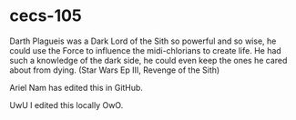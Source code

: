 # cecs-105
Darth Plagueis was a Dark Lord of the Sith so powerful and so wise, he could use the Force to influence the midi-chlorians to create life. He had such a knowledge of the dark side, he could even keep the ones he cared about from dying. (Star Wars Ep III, Revenge of the Sith)

Ariel Nam has edited this in GitHub.

UwU I edited this locally OwO.
